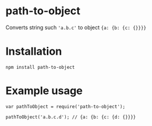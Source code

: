 # path-to-object
Converts string such ```'a.b.c'``` to object ```{a: {b: {c: {}}}}```

# Installation

``
npm install path-to-object
``

# Example usage

```
var pathToObject = require('path-to-object');

pathToObject('a.b.c.d'); // {a: {b: {c: {d: {}}}}
```
